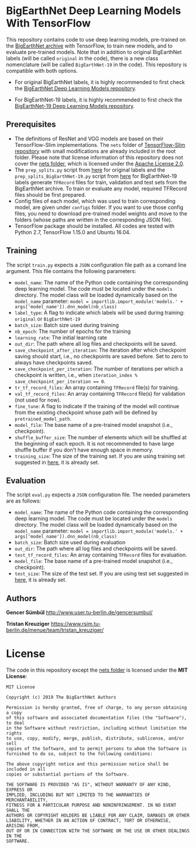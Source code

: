 # BigEarthNet Deep Learning Models With TensorFlow
This repository contains code to use deep learning models, pre-trained on the [BigEarthNet archive](http://bigearth.net/) with TensorFlow, to train new models, and to evaluate pre-trained models. Note that in addition to original BigEarthNet labels (will be called `original` in the code), there is a new class nomenclature (will be called `BigEarthNet-19` in the code). This repository is compatible with both options.

* For original BigEarthNet labels, it is highly recommended to first check the [BigEarthNet Deep Learning Models repository](https://gitlab.tu-berlin.de/rsim/bigearthnet-models). 

* For BigEarthNet-19 labels, it is highly recommended to first check the [BigEarthNet-19 Deep Learning Models repository](https://gitlab.tu-berlin.de/rsim/bigearthnet-19-models).

## Prerequisites
* The definitions of ResNet and VGG models are based on their TensorFlow-Slim implementations. The `nets` folder of [TensorFlow-Slim repository](https://github.com/tensorflow/models/tree/master/research/slim/nets) with small modifications are already included in the root folder. Please note that license information of this repository does not cover the [nets folder](https://gitlab.tu-berlin.de/rsim/bigearthnet-models-tf/tree/master/nets), which is licensed under the [Apache License 2.0](https://github.com/tensorflow/models/blob/master/LICENSE). 
* The `prep_splits.py` script from [here](https://gitlab.tu-berlin.de/rsim/bigearthnet-models/blob/master/prep_splits.py) for original labels and the `prep_splits_BigEarthNet-19.py` script from [here](https://gitlab.tu-berlin.de/rsim/bigearthnet-19-models/blob/master/prep_splits.py) for BigEarthNet-19 labels generate `TFRecord` files for train, validation and test sets from the BigEarthNet archive. To train or evaluate any model, required TFRecord files should be first prepared. 
* Config files of each model, which was used to train corresponding model, are given under `configs` folder. If you want to use those config files, you need to download pre-trained model weights and move to the folders (whose paths are written in the corresponding JSON file). 
* TensorFlow package should be installed. All codes are tested with Python 2.7, TensorFlow 1.15.0 and Ubuntu 16.04. 

## Training
The script `train.py` expects a `JSON` configuration file path as a comand line argument. This file contains the following parameters:
* `model_name`: The name of the Python code containing the corresponding deep learning model. The code must be located under the `models` directory. The model class will be loaded dynamically based on the `model_name` parameter: `model = importlib.import_module('models.' + args['model_name']).dnn_model(nb_class)`
* `label_type`: A flag to indicate which labels will be used during training: `original` or `BigEarthNet-19`
* `batch_size`: Batch size used during training
* `nb_epoch`: The number of epochs for the training
* `learning_rate`: The initial learning rate
* `out_dir`: The path where all log files and checkpoints will be saved.
* `save_checkpoint_after_iteration`: The iteration after which checkpoint saving should start, i.e., no checkpoints are saved before. Set to zero to always have checkpoints saved.
* `save_checkpoint_per_iteration`: The number of iterations per which a checkpoint is written, i.e., when `iteration_index % save_checkpoint_per_iteration == 0`.
* `tr_tf_record_files`: An array containing `TFRecord` file(s) for training.
* `val_tf_record_files`: An array containing `TFRecord` file(s) for validation (not used for now).
* `fine_tune`: A flag to indicate if the training of the model will continue from the existing checkpoint whose path will be defined by `pretrained_model_path`.
* `model_file`: The base name of a pre-trained model snapshot (i.e., checkpoint).
* `shuffle_buffer_size`: The number of elements which will be shuffled at the beginning of each epoch. It is not recommended to have large shuffle buffer if you don't have enough space in memory. 
* `training_size`: The size of the training set. If you are using training set suggested in [here](https://gitlab.tu-berlin.de/rsim/bigearthnet-models/), it is already set.

## Evaluation
The script `eval.py` expects a `JSON` configuration file. The needed parameters are as follows:
* `model_name`: The name of the Python code containing the corresponding deep learning model. The code must be located under the `models` directory. The model class will be loaded dynamically based on the `model_name` parameter: `model = importlib.import_module('models.' + args['model_name']).dnn_model(nb_class)`
* `batch_size`: Batch size used during evaluation
* `out_dir`: The path where all log files and checkpoints will be saved.
* `test_tf_record_files`: An array containing `TFRecord` files for evaluation.
* `model_file`: The base name of a pre-trained model snapshot (i.e., checkpoint).
* `test_size`: The size of the test set. If you are using test set suggested in [here](https://gitlab.tu-berlin.de/rsim/bigearthnet-models/), it is already set.

Authors
-------

**Gencer Sümbül**
http://www.user.tu-berlin.de/gencersumbul/

**Tristan Kreuziger**
https://www.rsim.tu-berlin.de/menue/team/tristan_kreuziger/


# License
The code in this repository except the [nets folder](https://gitlab.tu-berlin.de/rsim/bigearthnet-models-tf/tree/master/nets) is licensed under the **MIT License**:

```
MIT License

Copyright (c) 2019 The BigEarthNet Authors

Permission is hereby granted, free of charge, to any person obtaining a copy
of this software and associated documentation files (the "Software"), to deal
in the Software without restriction, including without limitation the rights
to use, copy, modify, merge, publish, distribute, sublicense, and/or sell
copies of the Software, and to permit persons to whom the Software is
furnished to do so, subject to the following conditions:

The above copyright notice and this permission notice shall be included in all
copies or substantial portions of the Software.

THE SOFTWARE IS PROVIDED "AS IS", WITHOUT WARRANTY OF ANY KIND, EXPRESS OR
IMPLIED, INCLUDING BUT NOT LIMITED TO THE WARRANTIES OF MERCHANTABILITY,
FITNESS FOR A PARTICULAR PURPOSE AND NONINFRINGEMENT. IN NO EVENT SHALL THE
AUTHORS OR COPYRIGHT HOLDERS BE LIABLE FOR ANY CLAIM, DAMAGES OR OTHER
LIABILITY, WHETHER IN AN ACTION OF CONTRACT, TORT OR OTHERWISE, ARISING FROM,
OUT OF OR IN CONNECTION WITH THE SOFTWARE OR THE USE OR OTHER DEALINGS IN THE
SOFTWARE.
```
